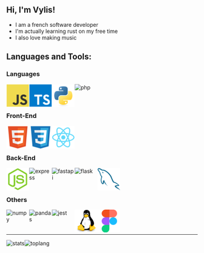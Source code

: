 ## Hi, I'm Vylis! 
- I am a french software developer
- I'm actually learning rust on my free time
- I also love making music

## Languages and Tools: 

### Languages

 <img align=left src="https://raw.githubusercontent.com/devicons/devicon/master/icons/javascript/javascript-original.svg" alt="javascript" width="60" height="60"/> 
 <img align=left src="https://raw.githubusercontent.com/devicons/devicon/master/icons/typescript/typescript-original.svg" alt="typescript" width="60" height="60"/> 
 <img align=left src="https://raw.githubusercontent.com/devicons/devicon/1119b9f84c0290e0f0b38982099a2bd027a48bf1/icons/python/python-original.svg" alt="python" width="60" height="60"/> 
 <img align=left src="https://cdn.jsdelivr.net/gh/devicons/devicon/icons/php/php-original.svg" alt="php" width="60" height="60"/> 

 <br/><br/><br/>
 
### Front-End

 <img align=left src="https://raw.githubusercontent.com/devicons/devicon/master/icons/html5/html5-original.svg" alt="html" width="60" height="60"/> 
 <img align=left src="https://raw.githubusercontent.com/devicons/devicon/master/icons/css3/css3-original.svg" alt="css" width="60" height="60"/> 
 <img align=left src="https://raw.githubusercontent.com/devicons/devicon/master/icons/react/react-original.svg" alt="react" width="60" height="60"/>
  
 <br/><br/><br/>
 
### Back-End
 
 <img align=left src="https://raw.githubusercontent.com/devicons/devicon/master/icons/nodejs/nodejs-original.svg" alt="nodejs" width="60" height="60"/> 
 <img align=left src="https://cdn.jsdelivr.net/gh/devicons/devicon/icons/express/express-original.svg" alt="express" width="60" height="60"/> 
 <img align=left src="https://cdn.jsdelivr.net/gh/devicons/devicon/icons/fastapi/fastapi-original.svg" alt="fastapi" width="60" height="60"/> 
 <img align=left src="https://cdn.jsdelivr.net/gh/devicons/devicon/icons/flask/flask-original.svg" alt="flask" width="60" height="60"/>
 <img align=left src="https://raw.githubusercontent.com/devicons/devicon/master/icons/mysql/mysql-original.svg" alt="mysql" width="60" height="60"/> 

 <br/><br/><br/>
  
### Others

  <img align=left src="https://cdn.jsdelivr.net/gh/devicons/devicon/icons/numpy/numpy-original.svg" alt="numpy" width="60" height="60"/>
  <img align=left src="https://cdn.jsdelivr.net/gh/devicons/devicon/icons/pandas/pandas-original.svg" alt="pandas" width="60" height="60"/>
  <img align=left src="https://cdn.jsdelivr.net/gh/devicons/devicon/icons/jest/jest-plain.svg" alt="jest" width="60" height="60"/>
  <img align=left src="https://raw.githubusercontent.com/devicons/devicon/master/icons/linux/linux-original.svg" alt="linux" width="60" height="60"/>  
  <img align=left src="https://raw.githubusercontent.com/devicons/devicon/master/icons/figma/figma-original.svg" alt="figma" width="60" height="60"/> 
 
 <br/><br/><br/>

---

 <p><img align="left" src="https://github-readme-stats.vercel.app/api?username=vylis&show_icons=true&theme=dark#gh-dark-mode-only" alt="stats" height="120"/></p
 <p><img align="left" src="https://github-readme-stats.vercel.app/api/top-langs?username=vylis&show_icons=true&hide_progress=true&theme=dark#gh-dark-mode-only" alt="toplang" height="120"/></p
